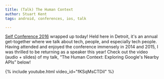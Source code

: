 ```yaml
---
title: (Talk) The Human Context
author: Stuart Kent
tags: android, conferences, ios, talk

---
```


<a href="http://selfconference.org/" target="_blank" rel="noopener noreferrer">Self Conference 2016</a> wrapped up today! Held here in Detroit, it's an annual get-together where we talk about tech, people, and especially tech people. Having attended and enjoyed the conference immensely in 2014 and 2015, I was thrilled to be returning as a speaker this year! Check out the video (audio + slides) of my talk, “The Human Context: Exploring Google's Nearby APIs” below!

{% include youtube.html video_id="fKSqMsCTDiI" %}
